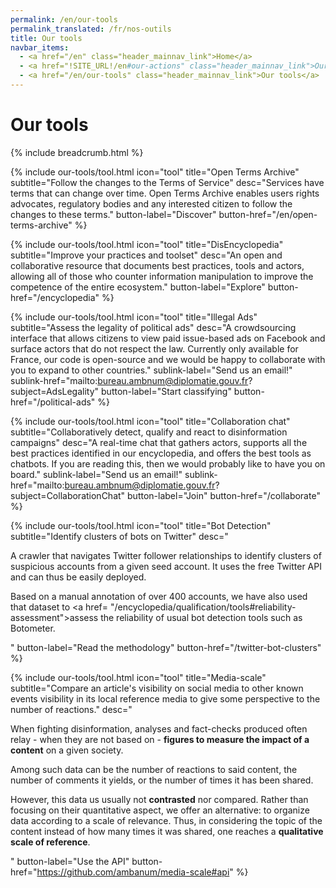```yaml
---
permalink: /en/our-tools
permalink_translated: /fr/nos-outils
title: Our tools
navbar_items:
  - <a href="/en" class="header_mainnav_link">Home</a>
  - <a href="!SITE_URL!/en#our-actions" class="header_mainnav_link">Our actions</a>
  - <a href="/en/our-tools" class="header_mainnav_link">Our tools</a>
---
```


# Our tools

{% include breadcrumb.html %}

{% include our-tools/tool.html
icon="tool"
title="Open Terms Archive"
subtitle="Follow the changes to the Terms of Service"
desc="Services have terms that can change over time. Open Terms Archive enables users rights advocates, regulatory bodies and any interested citizen to follow the changes to these terms."
button-label="Discover"
button-href="/en/open-terms-archive" %}

{% include our-tools/tool.html
icon="tool"
title="DisEncyclopedia"
subtitle="Improve your practices and toolset"
desc="An open and collaborative resource that documents best practices, tools and actors, allowing all of those who counter information manipulation to improve the competence of the entire ecosystem."
button-label="Explore"
button-href="/encyclopedia" %}

{% include our-tools/tool.html
icon="tool"
title="Illegal Ads"
subtitle="Assess the legality of political ads"
desc="A crowdsourcing interface that allows citizens to view paid issue-based ads on Facebook and surface actors that do not respect the law. Currently only available for France, our code is open-source and we would be happy to collaborate with you to expand to other countries."
sublink-label="Send us an email!"
sublink-href="mailto:bureau.ambnum@diplomatie.gouv.fr?subject=AdsLegality"
button-label="Start classifying"
button-href="/political-ads" %}

{% include our-tools/tool.html
icon="tool"
title="Collaboration chat"
subtitle="Collaboratively detect, qualify and react to disinformation campaigns"
desc="A real-time chat that gathers actors, supports all the best practices identified in our encyclopedia, and offers the best tools as chatbots. If you are reading this, then we would probably like to have you on board."
sublink-label="Send us an email!"
sublink-href="mailto:bureau.ambnum@diplomatie.gouv.fr?subject=CollaborationChat"
button-label="Join"
button-href="/collaborate" %}

{% include our-tools/tool.html
icon="tool"
title="Bot Detection"
subtitle="Identify clusters of bots on Twitter"
desc="<p>A crawler that navigates Twitter follower relationships to identify clusters of suspicious accounts from a given seed account. It uses the free Twitter API and can thus be easily deployed.</p><p>Based on a manual annotation of over 400&nbsp;accounts, we have also used that dataset to <a href= \"/encyclopedia/qualification/tools#reliability-assessment\">assess the reliability</a> of usual bot detection tools such as Botometer.</p>"
button-label="Read the methodology"
button-href="/twitter-bot-clusters" %}

{% include our-tools/tool.html
icon="tool"
title="Media-scale"
subtitle="Compare an article's visibility on social media to other known events visibility in its local reference media to give some perspective to the number of reactions."
desc="<p>When fighting disinformation, analyses and fact-checks produced often relay - when they are not based on - <strong>figures to measure the impact of a content</strong> on a given society.</p><p>Among such data can be the number of reactions to said content, the number of comments it yields, or the number of times it has been shared.</p><p>However, this data us usually not <strong>contrasted</strong> nor compared. Rather than focusing on their quantitative aspect, we offer an alternative: to organize data according to a scale of relevance. Thus, in considering the topic of the content instead of how many times it was shared, one reaches a <strong>qualitative scale of reference</strong>.</p>"
button-label="Use the API"
button-href="https://github.com/ambanum/media-scale#api" %}